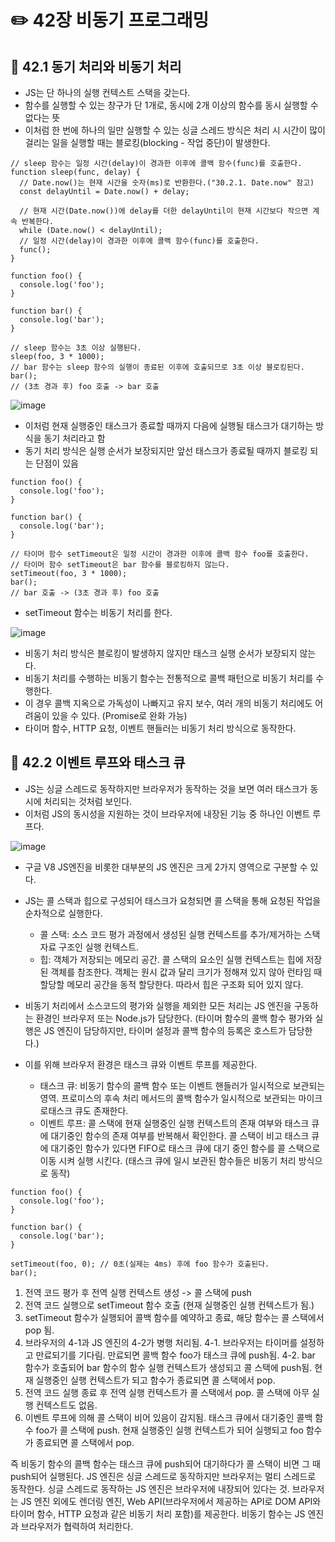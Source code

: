 # ✏️ 42장 비동기 프로그래밍

## 📌 42.1 동기 처리와 비동기 처리

- JS는 단 하나의 실행 컨텍스트 스택을 갖는다.
- 함수를 실행할 수 있는 창구가 단 1개로, 동시에 2개 이상의 함수를 동시 실행할 수 없다는 뜻
- 이처럼 한 번에 하나의 일만 실행할 수 있는 싱글 스레드 방식은 처리 시 시간이 많이 걸리는 일을 실행할 때는 블로킹(blocking - 작업 중단)이 발생한다.

```
// sleep 함수는 일정 시간(delay)이 경과한 이후에 콜백 함수(func)를 호출한다.
function sleep(func, delay) {
  // Date.now()는 현재 시간을 숫자(ms)로 반환한다.("30.2.1. Date.now" 참고)
  const delayUntil = Date.now() + delay;

  // 현재 시간(Date.now())에 delay를 더한 delayUntil이 현재 시간보다 작으면 계속 반복한다.
  while (Date.now() < delayUntil);
  // 일정 시간(delay)이 경과한 이후에 콜백 함수(func)를 호출한다.
  func();
}

function foo() {
  console.log('foo');
}

function bar() {
  console.log('bar');
}

// sleep 함수는 3초 이상 실행된다.
sleep(foo, 3 * 1000);
// bar 함수는 sleep 함수의 실행이 종료된 이후에 호출되므로 3초 이상 블로킹된다.
bar();
// (3초 경과 후) foo 호출 -> bar 호출
```

![image](https://img1.daumcdn.net/thumb/R1280x0/?scode=mtistory2&fname=https%3A%2F%2Fblog.kakaocdn.net%2Fdn%2FbYYCXw%2FbtrvrAEhljb%2FkQk60AGXMPXlmGIIOvrVI0%2Fimg.png)

- 이처럼 현재 실행중인 태스크가 종료할 때까지 다음에 실행될 태스크가 대기하는 방식을 동기 처리라고 함
- 동기 처리 방식은 실행 순서가 보장되지만 앞선 태스크가 종료될 때까지 블로킹 되는 단점이 있음

```
function foo() {
  console.log('foo');
}

function bar() {
  console.log('bar');
}

// 타이머 함수 setTimeout은 일정 시간이 경과한 이후에 콜백 함수 foo를 호출한다.
// 타이머 함수 setTimeout은 bar 함수를 블로킹하지 않는다.
setTimeout(foo, 3 * 1000);
bar();
// bar 호출 -> (3초 경과 후) foo 호출
```

- setTimeout 함수는 비동기 처리를 한다.

![image](https://img1.daumcdn.net/thumb/R1280x0/?scode=mtistory2&fname=https%3A%2F%2Fblog.kakaocdn.net%2Fdn%2FdtrdAZ%2Fbtrvxle4B2j%2FUjcbnq7zxKUNqRHigQ3w5K%2Fimg.png)

- 비동기 처리 방식은 블로킹이 발생하지 않지만 태스크 실행 순서가 보장되지 않는다.
- 비동기 처리를 수행하는 비동기 함수는 전통적으로 콜백 패턴으로 비동기 처리를 수행한다.
- 이 경우 콜백 지옥으로 가독성이 나빠지고 유지 보수, 여러 개의 비동기 처리에도 어려움이 있을 수 있다. (Promise로 완화 가능)
- 타이머 함수, HTTP 요청, 이벤트 핸들러는 비동기 처리 방식으로 동작한다.

## 📌 42.2 이벤트 루프와 태스크 큐

- JS는 싱글 스레드로 동작하지만 브라우저가 동작하는 것을 보면 여러 태스크가 동시에 처리되는 것처럼 보인다.
- 이처럼 JS의 동시성을 지원하는 것이 브라우저에 내장된 기능 중 하나인 이벤트 루프다.

![image](https://img1.daumcdn.net/thumb/R1280x0/?scode=mtistory2&fname=https%3A%2F%2Fblog.kakaocdn.net%2Fdn%2Fux2Hc%2Fbtrvob6lvZu%2FMIEFlqc5oEorgwG65G5Rvk%2Fimg.png)

- 구글 V8 JS엔진을 비롯한 대부분의 JS 엔진은 크게 2가지 영역으로 구분할 수 있다.
- JS는 콜 스택과 힙으로 구성되어 태스크가 요청되면 콜 스택을 통해 요청된 작업을 순차적으로 실행한다.

  - 콜 스택: 소스 코드 평가 과정에서 생성된 실행 컨텍스트를 추가/제거하는 스택 자료 구조인 실행 컨텍스트.
  - 힙: 객체가 저장되는 메모리 공간. 콜 스택의 요소인 실행 컨텍스트는 힙에 저장된 객체를 참조한다. 객체는 원시 값과 달리 크기가 정해져 있지 않아 런타임 때 할당할 메모리 공간을 동적 할당한다. 따라서 힙은 구조화 되어 있지 않다.

- 비동기 처리에서 소스코드의 평가와 실행을 제외한 모든 처리는 JS 엔진을 구동하는 환경인 브라우저 또는 Node.js가 담당한다. (타이머 함수의 콜백 함수 평가와 실행은 JS 엔진이 담당하지만, 타이머 설정과 콜백 함수의 등록은 호스트가 담당한다.)
- 이를 위해 브라우저 환경은 태스크 큐와 이벤트 루프를 제공한다.
  - 태스크 큐: 비동기 함수의 콜백 함수 또는 이벤트 핸들러가 일시적으로 보관되는 영역. 프로미스의 후속 처리 메서드의 콜백 함수가 일시적으로 보관되는 마이크로태스크 큐도 존재한다.
  - 이벤트 루프: 콜 스택에 현재 실행중인 실행 컨텍스트의 존재 여부와 태스크 큐에 대기중인 함수의 존재 여부를 반복해서 확인한다. 콜 스택이 비고 태스크 큐에 대기중인 함수가 있다면 FIFO로 태스크 큐에 대기 중인 함수를 콜 스택으로 이동 시켜 실행 시킨다. (태스크 큐에 일시 보관된 함수들은 비동기 처리 방식으로 동작)

```
function foo() {
  console.log('foo');
}

function bar() {
  console.log('bar');
}

setTimeout(foo, 0); // 0초(실제는 4ms) 후에 foo 함수가 호출된다.
bar();
```

1. 전역 코드 평가 후 전역 실행 컨텍스트 생성 -> 콜 스택에 push
2. 전역 코드 실행으로 setTimeout 함수 호출 (현재 실행중인 실행 컨텍스트가 됨.)
3. setTimeout 함수가 실행되어 콜백 함수를 예약하고 종료, 해당 함수는 콜 스택에서 pop 됨.
4. 브라우저의 4-1과 JS 엔진의 4-2가 병행 처리됨.
   4-1. 브라우저는 타이머를 설정하고 만료되기를 기다림. 만료되면 콜백 함수 foo가 태스크 큐에 push됨.
   4-2. bar 함수가 호출되어 bar 함수의 함수 실행 컨텍스트가 생성되고 콜 스택에 push됨. 현재 실행중인 실행 컨텍스트가 되고 함수가 종료되면 콜 스택에서 pop.
5. 전역 코드 실행 종료 후 전역 실행 컨텍스트가 콜 스택에서 pop. 콜 스택에 아무 실행 컨텍스트도 없음.
6. 이벤트 루프에 의해 콜 스택이 비어 있음이 감지됨. 태스크 큐에서 대기중인 콜백 함수 foo가 콜 스택에 push. 현재 실행중인 실행 컨텍스트가 되어 실행되고 foo 함수가 종료되면 콜 스택에서 pop.

즉 비동기 함수의 콜백 함수는 태스크 큐에 push되어 대기하다가 콜 스택이 비면 그 때 push되어 실행된다.
JS 엔진은 싱글 스레드로 동작하지만 브라우저는 멀티 스레드로 동작한다.
싱글 스레드로 동작하는 JS 엔진은 브라우저에 내장되어 있다는 것.
브라우저는 JS 엔진 외에도 렌더링 엔진, Web API(브라우저에서 제공하는 API로 DOM API와 타이머 함수, HTTP 요청과 같은 비동기 처리 포함)를 제공한다.
비동기 함수는 JS 엔진과 브라우저가 협력하여 처리한다.
